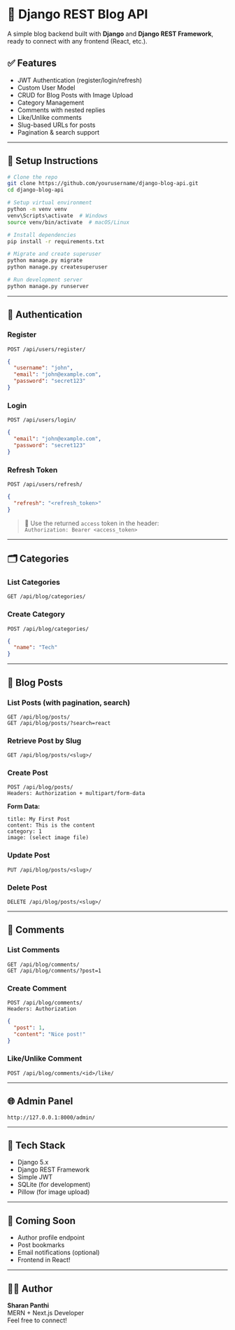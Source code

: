 # 📝 Django REST Blog API

A simple blog backend built with **Django** and **Django REST Framework**, ready to connect with any frontend (React, etc.).

## ✅ Features

- JWT Authentication (register/login/refresh)
- Custom User Model
- CRUD for Blog Posts with Image Upload
- Category Management
- Comments with nested replies
- Like/Unlike comments
- Slug-based URLs for posts
- Pagination & search support

---

## 🚀 Setup Instructions

```bash
# Clone the repo
git clone https://github.com/yourusername/django-blog-api.git
cd django-blog-api

# Setup virtual environment
python -m venv venv
venv\Scripts\activate  # Windows
source venv/bin/activate  # macOS/Linux

# Install dependencies
pip install -r requirements.txt

# Migrate and create superuser
python manage.py migrate
python manage.py createsuperuser

# Run development server
python manage.py runserver
```

---

## 🔐 Authentication

### Register

```
POST /api/users/register/
```

```json
{
  "username": "john",
  "email": "john@example.com",
  "password": "secret123"
}
```

### Login

```
POST /api/users/login/
```

```json
{
  "email": "john@example.com",
  "password": "secret123"
}
```

### Refresh Token

```
POST /api/users/refresh/
```

```json
{
  "refresh": "<refresh_token>"
}
```

> 🔑 Use the returned `access` token in the header:  
> `Authorization: Bearer <access_token>`

---

## 🗂️ Categories

### List Categories

```
GET /api/blog/categories/
```

### Create Category

```
POST /api/blog/categories/
```

```json
{
  "name": "Tech"
}
```

---

## 📝 Blog Posts

### List Posts (with pagination, search)

```
GET /api/blog/posts/
GET /api/blog/posts/?search=react
```

### Retrieve Post by Slug

```
GET /api/blog/posts/<slug>/
```

### Create Post

```
POST /api/blog/posts/
Headers: Authorization + multipart/form-data
```

**Form Data:**

```
title: My First Post
content: This is the content
category: 1
image: (select image file)
```

### Update Post

```
PUT /api/blog/posts/<slug>/
```

### Delete Post

```
DELETE /api/blog/posts/<slug>/
```

---

## 💬 Comments

### List Comments

```
GET /api/blog/comments/
GET /api/blog/comments/?post=1
```

### Create Comment

```
POST /api/blog/comments/
Headers: Authorization
```

```json
{
  "post": 1,
  "content": "Nice post!"
}
```

### Like/Unlike Comment

```
POST /api/blog/comments/<id>/like/
```

---

## 🌐 Admin Panel

```
http://127.0.0.1:8000/admin/
```

---

## 📁 Tech Stack

- Django 5.x
- Django REST Framework
- Simple JWT
- SQLite (for development)
- Pillow (for image upload)

---

## 📌 Coming Soon

- Author profile endpoint
- Post bookmarks
- Email notifications (optional)
- Frontend in React!

---

## 🧑‍💻 Author

**Sharan Panthi**  
MERN + Next.js Developer  
Feel free to connect!
